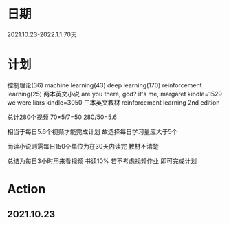 # 日期
2021.10.23-2022.1.1
70天

# 计划
控制理论(36)
machine learning(43)
deep learning(170)
reinforcement learning(25)
两本英文小说
are you there, god? it's me, margaret
kindle=1529
we were liars
kindle=3050
三本英文教材
reinforcement learning 2nd edition


总计280个视频
70*5/7=50
280/50=5.6

相当于每日5.6个视频才能完成计划
故选择每日学习量应大于5个

而读小说则需每日150个单位为在30天内读完
教材不清楚

总结为每日3小时用来看视频
书读10%
若不考虑视频作业
即可完成计划

# Action
## 2021.10.23
